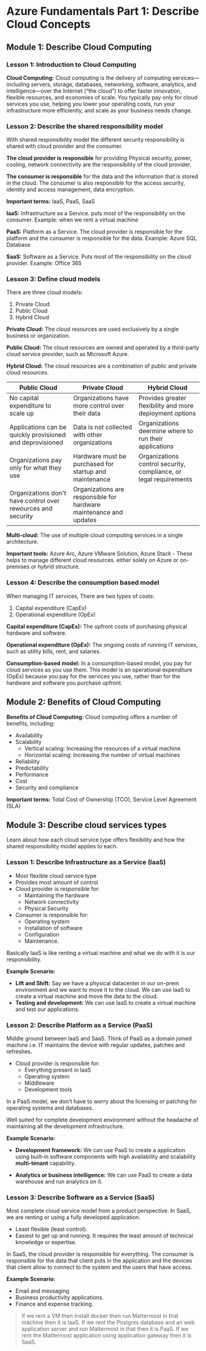 <!-- collapsible board -->

#  Azure Fundamentals Part 1: Describe Cloud Concepts

## Module 1: Describe Cloud Computing

### Lesson 1: Introduction to Cloud Computing

**Cloud Computing:** Cloud computing is the delivery of computing services—including servers, storage, databases, networking, software, analytics, and intelligence—over the Internet (“the cloud”) to offer faster innovation, flexible resources, and economies of scale. You typically pay only for cloud services you use, helping you lower your operating costs, run your infrastructure more efficiently, and scale as your business needs change.

### Lesson 2: Describe the shared responsibility model

With shared responsibility model the different security responsibility is shared with cloud provider and the consumer. 

**The cloud provider is responsible** for providing Physical security, power, cooling, network connectivity are the responsibility of the cloud provider. 

**The consumer is responsible** for the data and the information that is stored in the cloud. The consumer is also responsible for the access security, identity and access management, data encryption.

**Important terms:** IaaS, PaaS, SaaS

**IaaS:** Infrastructure as a Service. puts most of the responsibility on the consumer. Example: when we rent a virtual machine

**PaaS:** Platform as a Service. The cloud provider is responsible for the platform and the consumer is responsible for the data. Example: Azure SQL Database

**SaaS:** Software as a Service. Puts most of the responsibility on the cloud provider. Example: Office 365

### Lesson 3: Define cloud models

There are three cloud models:
1. Private Cloud
1. Public Cloud
1. Hybrid Cloud

**Private Cloud:** The cloud resources are used exclusively by a single business or organization. 

**Public Cloud:** The cloud resources are owned and operated by a third-party cloud service provider, such as Microsoft Azure.

**Hybrid Cloud:** The cloud resources are a combination of public and private cloud resources.

<!-- table -->
| Public Cloud | Private Cloud | Hybrid Cloud |
|--------------|---------------|--------------|
No capital expenditure to scale up | Organizations have more control over their data | Provides greater flexibility and more deployment options |
Applications can be quickly provisioned and deprovisioned | Data is not collected with other organizations | Organizations deermine where to run their applications |
Organizations pay only for what they use | Hardware must be purchased for startup and maintenance | Organizations control security, compliance, or legal requirements |
Organizations don't have control over rewources and security | Organizations are responsible for hardware maintenance and updates | |

**Multi-cloud:** The use of multiple cloud computing services in a single architecture.

**Important tools:** Azure Arc, Azure VMware Solution, Azure Stack - These helps to manage different cloud resources. either solely on Azure or on-premises or hybrid structure.

### Lesson 4: Describe the consumption based model

When managing IT services, There are two types of costs:
1. Capital expenditure (CapEx)
1. Operational expenditure (OpEx)

**Capital expenditure (CapEx):** The upfront costs of purchasing physical hardware and software.

**Operational expenditure (OpEx):** The ongoing costs of running IT services, such as utility bills, rent, and salaries.

**Consumption-based model:** In a consumption-based model, you pay for cloud services as you use them. This model is an operational expenditure (OpEx) because you pay for the services you use, rather than for the hardware and software you purchase upfront.

## Module 2: Benefits of Cloud Computing

**Benefits of Cloud Computing:** Cloud computing offers a number of benefits, including:

- Availability
- Scalability
  - Vertical scaling: Increasing the resources of a virtual machine
  - Horizontal scaling: Increasing the number of virtual machines
- Reliability
- Predictability
- Performance
- Cost
- Security and compliance

**Important terms:** Total Cost of Ownership (TCO), Service Level Agreement (SLA)


## Module 3: Describe cloud services types

Learn about how each cloud service type offers flexibility and how the shared responsibility model applies to each.

### Lesson 1: Describe Infrastructure as a Service (IaaS)

- Most flexible cloud service type
- Provides most amount of control
- Cloud provider is responsible for:
  - Maintaining the hardware
  - Network connectivity
  - Physical Security
- Consumer is responsible for:
  - Operating system
  - Installation of software
  - Configuration
  - Maintenance.

Basically IaaS is like renting a virtual machine and what we do with it is our responsibility.

**Example Scenario:** 
- **Lift and Shift:** Say we have a physical datacenter in our on-prem environment and we want to move it to the cloud. We can use IaaS to create a virtual machine and move the data to the cloud.
- **Testing and development:** We can use IaaS to create a virtual machine and test our applications.

### Lesson 2: Describe Platform as a Service (PaaS)

Middle ground between IaaS and SaaS. Think of PaaS as a domain joined machine i.e. IT maintains the device with regular updates, patches and refreshes.

- Cloud provider is responsible for:
  - Everything present in IaaS
  - Operating system
  - Middleware
  - Development tools

In a PaaS model, we don't have to worry about the licensing or patching for operating systems and databases.

Well suited for complete development environment without the headache of maintaining all the development infrastructure.

**Example Scenario:**
- **Development framework:** We can use PaaS to create a application using built-in software components with high availability and scalability **multi-tenant** capability.

- **Analytics or business intelligence:** We can use PaaS to create a data warehouse and run analytics on it.

### Lesson 3: Describe Software as a Service (SaaS)

Most complete cloud service model from a product perspective. In SaaS, we are renting or using a fully developed application. 

- Least flexible (least control).
- Easiest to get up and running. It requires the least amount of technical knowledge or expertise.

In SaaS, the cloud provider is responsible for everything. The consumer is responsible for the data that client puts in the application and the devices that client allow to connect to the system and the users that have access. 

**Example Scenario:**
- Email and messaging
- Business productivity applications.
- Finance and expense tracking.

> If we rent a VM then install docker then run Mattermost in that machine then it is IaaS. If we rent the Postgres database and an web application server and run Mattermost in that then it is PaaS. If we rent the Mattermost application using application gateway then it is SaaS.

